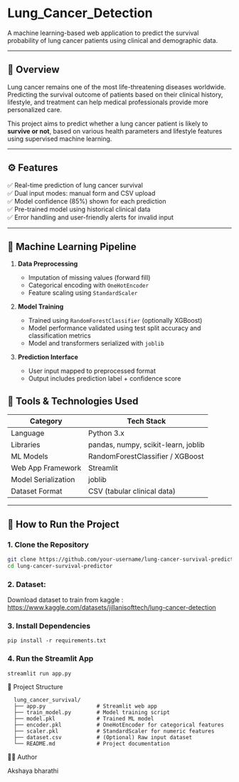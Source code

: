 # Lung_Cancer_Detection

A machine learning-based web application to predict the survival probability of lung cancer patients using clinical and demographic data.

---

## 📌 Overview

Lung cancer remains one of the most life-threatening diseases worldwide. Predicting the survival outcome of patients based on their clinical history, lifestyle, and treatment can help medical professionals provide more personalized care.

This project aims to predict whether a lung cancer patient is likely to **survive or not**, based on various health parameters and lifestyle features using supervised machine learning.

---

## ⚙️ Features

✅ Real-time prediction of lung cancer survival  
✅ Dual input modes: manual form and CSV upload  
✅ Model confidence (85%) shown for each prediction  
✅ Pre-trained model using historical clinical data  
✅ Error handling and user-friendly alerts for invalid input  

---

## 🧠 Machine Learning Pipeline

1. **Data Preprocessing**  
   - Imputation of missing values (forward fill)  
   - Categorical encoding with `OneHotEncoder`  
   - Feature scaling using `StandardScaler`

2. **Model Training**  
   - Trained using `RandomForestClassifier` (optionally XGBoost)  
   - Model performance validated using test split accuracy and classification metrics  
   - Model and transformers serialized with `joblib`

3. **Prediction Interface**  
   - User input mapped to preprocessed format  
   - Output includes prediction label + confidence score

## 🧰 Tools & Technologies Used

| Category             | Tech Stack                              |
|----------------------|------------------------------------------|
| Language             | Python 3.x                               |
| Libraries            | pandas, numpy, scikit-learn, joblib      |
| ML Models            | RandomForestClassifier / XGBoost         |
| Web App Framework    | Streamlit                                |
| Model Serialization  | joblib                                   |
| Dataset Format       | CSV (tabular clinical data)              |

---

## 🚀 How to Run the Project

### 1. Clone the Repository

```bash
git clone https://github.com/your-username/lung-cancer-survival-predictor.git
cd lung-cancer-survival-predictor
```

### 2. Dataset:
Download dataset to train from kaggle : https://www.kaggle.com/datasets/jillanisofttech/lung-cancer-detection

### 3. Install Dependencies
    pip install -r requirements.txt
    
### 4. Run the Streamlit App
    streamlit run app.py

📂 Project Structure

      lung_cancer_survival/
      ├── app.py                # Streamlit web app
      ├── train_model.py        # Model training script
      ├── model.pkl             # Trained ML model
      ├── encoder.pkl           # OneHotEncoder for categorical features
      ├── scaler.pkl            # StandardScaler for numeric features
      ├── dataset.csv           # (Optional) Raw input dataset
      └── README.md             # Project documentation

👩‍💻 Author

Akshaya bharathi
